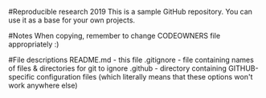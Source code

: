 #Reproducible research 2019
This is a sample GitHub repository.
You can use it as a base for your own projects.

#Notes
When copying, remember to change CODEOWNERS file appropriately :)

#File descriptions
README.md - this file
.gitignore - file containing names of files & directories for git to 
ignore
.github - directory containing GITHUB-specific configuration files 
(which literally means that these options won't work anywhere else)
